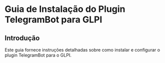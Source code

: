 # Guia de Instalação do Plugin TelegramBot para GLPI

## Introdução
Este guia fornece instruções detalhadas sobre como instalar e configurar o plugin TelegramBot para o GLPI.
